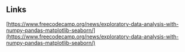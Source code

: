 ## Links

[https://www.freecodecamp.org/news/exploratory-data-analysis-with-numpy-pandas-matplotlib-seaborn/](https://www.freecodecamp.org/news/exploratory-data-analysis-with-numpy-pandas-matplotlib-seaborn/)
